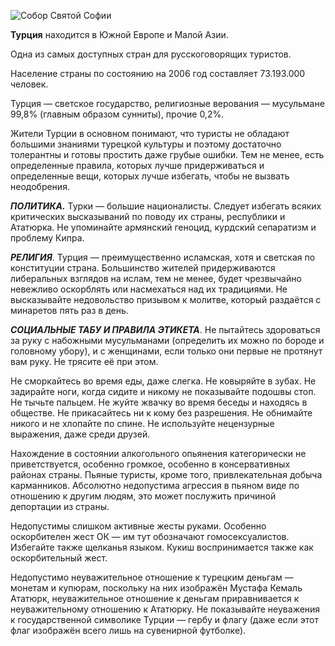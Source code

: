 ![Собор Святой Софии](/uploads/hagia-sophia-church-istanbul-turkey-gettyimages-skaman306.jpg)

**Турция** находится в Южной Европе и Малой Азии.

Одна из самых доступных стран для русскоговорящих туристов.

Население страны по состоянию на 2006 год составляет 73.193.000 человек.

Турция — светское государство, религиозные верования — мусульмане 99,8% (главным образом сунниты), прочие 0,2%.

Жители Турции в основном понимают, что туристы не обладают большими знаниями турецкой культуры и поэтому достаточно толерантны и готовы простить даже грубые ошибки. Тем не менее, есть определенные правила, которых лучше придерживаться и определенные вещи, которых лучше избегать, чтобы не вызвать неодобрения.

**_ПОЛИТИКА._** Турки — большие националисты. Следует избегать всяких критических высказываний по поводу их страны, республики и Ататюрка. Не упоминайте армянский геноцид, курдский сепаратизм и проблему Кипра.

**_РЕЛИГИЯ_**. Турция — преимущественно исламская, хотя и светская по конституции страна. Большинство жителей придерживаются либеральных взглядов на ислам, тем не менее, будет чрезвычайно невежливо оскорблять или насмехаться над их традициями. Не высказывайте недовольство призывом к молитве, который раздаётся с минаретов пять раз в день.

**_СОЦИАЛЬНЫЕ ТАБУ И ПРАВИЛА ЭТИКЕТА_**. Не пытайтесь здороваться за руку с набожными мусульманами (определить их можно по бороде и головному убору), и с женщинами, если только они первые не протянут вам руку. Не трясите её при этом.

Не сморкайтесь во время еды, даже слегка. Не ковыряйте в зубах. Не задирайте ноги, когда сидите и никому не показывайте подошвы стоп. Не тычьте пальцем. Не жуйте жвачку во время беседы и находясь в обществе. Не прикасайтесь ни к кому без разрешения. Не обнимайте никого и не хлопайте по спине. Не используйте нецензурные выражения, даже среди друзей.

Нахождение в состоянии алкогольного опьянения категорически не приветствуется, особенно громкое, особенно в консервативных районах страны. Пьяные туристы, кроме того, привлекательная добыча карманников. Абсолютно недопустима агрессия в пьяном виде по отношению к другим людям, это может послужить причиной депортации из страны.

Недопустимы слишком активные жесты руками. Особенно оскорбителен жест ОК — им тут обозначают гомосексуалистов. Избегайте также щелканья языком. Кукиш воспринимается также как оскорбительный жест.

Недопустимо неуважительное отношение к турецким деньгам — монетам и купюрам, поскольку на них изображён Мустафа Кемаль Ататюрк, неуважительное отношение к деньгам приравнивается к неуважительному отношению к Ататюрку. Не показывайте неуважения к государственной символике Турции — гербу и флагу (даже если этот флаг изображён всего лишь на сувенирной футболке).
